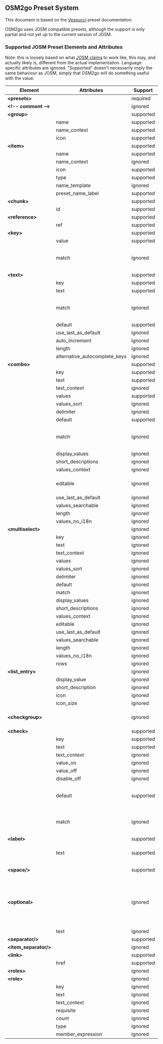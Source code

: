 ## OSM2go Preset System

This document is based on the [Vespucci](https://github.com/MarcusWolschon/osmeditor4android) preset documentation.

OSM2go uses JOSM compatible presets, although the support is only partial and not yet up to the current version of JOSM.

### Supported JOSM Preset Elements and Attributes

Note: this is loosely based on what [JOSM claims](https://josm.openstreetmap.de/wiki/TaggingPresets) to work like, this may, and actually likely is, different from the actual implementation. Language specific attributes are ignored. "Supported" doesn't necessarily imply the same behaviour as JOSM, simply that OSM2go will do something useful with the value.


Element            | Attributes                     | Support   | Notes
-------------------|-------------------------------|-----------|----------------------------------------------------------------
__&lt;presets&gt;__          |                               | required   |
__&lt;!-- comment --&gt;__   |                               | ignored   |
__&lt;group&gt;__            |                               | supported |
                   | name                          | supported | required
                   | name_context                  | supported | ignored
                   | icon                          | supported | supported
__&lt;item&gt;__             |                               | supported |
                   | name                          | supported | required
                   | name_context                  | ignored   |
                   | icon                          | supported |
                   | type                          | supported |
                   | name_template                 | ignored   |
                   | preset_name_label             | supported |
__&lt;chunk&gt;__            |                               | supported | 
                   | id                            | supported | required
__&lt;reference&gt;__        |                               | supported |
                   | ref                           | supported | required
__&lt;key&gt;__              |                               | supported |
                   | value                         | supported | required
                   | match                         | ignored   | matches always work like "keyvalue"
__&lt;text&gt;__             |                               | supported |
                   | key                           | supported | required
                   | text                          | supported |
                   | match                         | ignored   | matches always work like "keyvalue"
                   | default                       | supported | 
                   | use_last_as_default           | ignored   | 
                   | auto_increment                | ignored   |
                   | length                        | ignored   |
                   | alternative_autocomplete_keys | ignored   |
__&lt;combo&gt;__            |                               | supported |
                   | key                           | supported | required
                   | text                          | supported |
                   | text_context                  | ignored   |
                   | values                        | supported |
                   | values_sort                   | ignored   |
                   | delimiter                     | ignored   |
                   | default                       | supported |
                   | match                         | ignored   | matches always work like "keyvalue"
                   | display_values                | ignored   |
                   | short_descriptions            | ignored   |
                   | values_context                | ignored   |
                   | editable                      | ignored   | always treated as "false"
                   | use_last_as_default           | ignored   |
                   | values_searchable             | ignored   |
                   | length                        | ignored   |
                   | values_no_i18n                | ignored   |
__&lt;multiselect&gt;__      |                               | ignored |
                   | key                           | ignored   |
                   | text                          | ignored   |
                   | text_context                  | ignored   |
                   | values                        | ignored   |
                   | values_sort                   | ignored   |
                   | delimiter                     | ignored   |
                   | default                       | ignored   |
                   | match                         | ignored   |
                   | display_values                | ignored   |
                   | short_descriptions            | ignored   |
                   | values_context                | ignored   |
                   | editable                      | ignored   |
                   | use_last_as_default           | ignored   |
                   | values_searchable             | ignored   |
                   | length                        | ignored   |
                   | values_no_i18n                | ignored   |
                   | rows                          | ignored   |
__&lt;list_entry&gt;__       |                               | ignored |   
                   | display_value                 | ignored   |
                   | short_description             | ignored   |
                   | icon                          | ignored   |
                   | icon_size                     | ignored   |
__&lt;checkgroup&gt;__       |                               | ignored   | but not the included <check> elements
__&lt;check&gt;__            |                               | supported |
                   | key                           | supported | required
                   | text                          | supported |
                   | text_context                  | ignored   |
                   | value_on                      | ignored   |
                   | value_off                     | ignored   | 
                   | disable_off                   | ignored   |
                   | default                       | supported | only checked for "on" or not
                   | match                         | ignored   | matches always work like "keyvalue"
__&lt;label&gt;__            |                               | supported |
                   | text                          | supported | if empty, works as space
__&lt;space/&gt;__          |                               | supported | ignored on Hildon
__&lt;optional&gt;__         |                               | ignored | the contained items are parsed as if they were on the same level
                   | text                          | ignored   |
__&lt;separator/&gt;__       |                               | supported |
__&lt;item_separator/&gt;__  |                               | ignored   |
__&lt;link&gt;__             |                               | supported |
                   | href                          | supported |
__&lt;roles&gt;__            |                               | ignored   |
__&lt;role&gt;__             |                               | ignored  |
                   | key                           | ignored   | required
                   | text                          | ignored   |
                   | text_context                  | ignored   | 
                   | requisite                     | ignored   |
                   | count                         | ignored   |
                   | type                          | ignored   |
                   | member_expression             | ignored   | 
